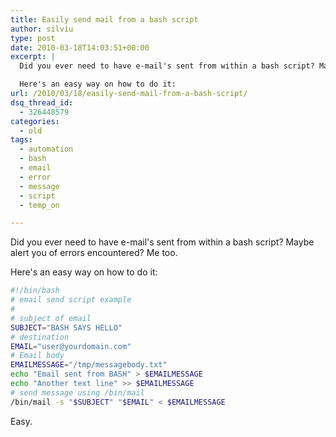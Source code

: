 ```yaml
---
title: Easily send mail from a bash script
author: silviu
type: post
date: 2010-03-18T14:03:51+00:00
excerpt: |
  Did you ever need to have e-mail's sent from within a bash script? Maybe alert you of errors encountered? Me too.

  Here's an easy way on how to do it:
url: /2010/03/18/easily-send-mail-from-a-bash-script/
dsq_thread_id:
  - 326448579
categories:
  - old
tags:
  - automation
  - bash
  - email
  - error
  - message
  - script
  - temp_on

---
```

Did you ever need to have e-mail's sent from within a bash script? Maybe alert you of errors encountered? Me too.

Here's an easy way on how to do it:
```bash
#!/bin/bash
# email send script example
#
# subject of email
SUBJECT="BASH SAYS HELLO"
# destination
EMAIL="user@yourdomain.com"
# Email body
EMAILMESSAGE="/tmp/messagebody.txt"
echo "Email sent from BASH" > $EMAILMESSAGE
echo "Another text line" >> $EMAILMESSAGE
# send message using /bin/mail
/bin/mail -s "$SUBJECT" "$EMAIL" < $EMAILMESSAGE
```
Easy.